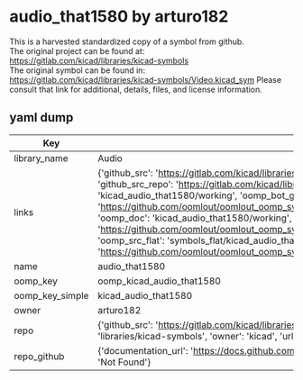 # audio_that1580 by arturo182  
This is a harvested standardized copy of a symbol from github.  
The original project can be found at:  
https://gitlab.com/kicad/libraries/kicad-symbols  
The original symbol can be found in:
https://gitlab.com/kicad/libraries/kicad-symbols/Video.kicad_sym
Please consult that link for additional, details, files, and license information.  
## yaml dump  
| Key | Value |  
| --- | --- |  
| library_name | Audio |  
| links | {'github_src': 'https://gitlab.com/kicad/libraries/kicad-symbols/Video.kicad_sym', 'github_src_repo': 'https://gitlab.com/kicad/libraries/kicad-symbols', 'oomp_bot': 'kicad_audio_that1580/working', 'oomp_bot_github': 'https://github.com/oomlout/oomlout_oomp_symbol_bot/tree/main/kicad_audio_that1580/working', 'oomp_doc': 'kicad_audio_that1580/working', 'oomp_doc_github': 'https://github.com/oomlout/oomlout_oomp_symbol_doc/tree/main/kicad_audio_that1580/working', 'oomp_src_flat': 'symbols_flat/kicad_audio_that1580/working', 'oomp_src_flat_github': 'https://github.com/oomlout/oomlout_oomp_symbol_src/tree/main/kicad_audio_that1580/working'} |  
| name | audio_that1580 |  
| oomp_key | oomp_kicad_audio_that1580 |  
| oomp_key_simple | kicad_audio_that1580 |  
| owner | arturo182 |  
| repo | {'github_src': 'https://gitlab.com/kicad/libraries/kicad-symbols/Video.kicad_sym', 'name': 'libraries/kicad-symbols', 'owner': 'kicad', 'url': 'https://gitlab.com/kicad/libraries/kicad-symbols'} |  
| repo_github | {'documentation_url': 'https://docs.github.com/rest/repos/repos#get-a-repository', 'message': 'Not Found'} |  

